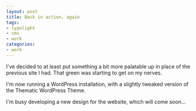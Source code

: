```yaml
---
layout: post
title: Back in action, again
tags:
- typolight
- cms
- work
categories:
- work
---
```

I've decided to at least put something a bit more palatable up in place of the
previous site I had. That green was starting to get on my nerves.

I'm now running a WordPress installation, with a slightly tweaked version of the
Thematic WordPress Theme.

I'm busy developing a new design for the website, which will come soon...
